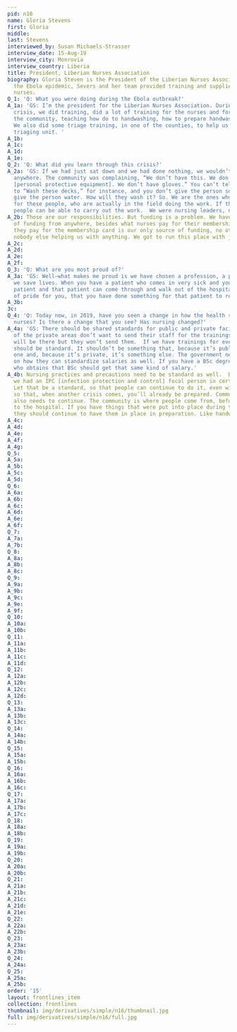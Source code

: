 ```yaml
---
pid: n16
name: Gloria Stevens
first: Gloria
middle: 
last: Stevens
interviewed_by: Susan Michaels-Strasser
interview_date: 15-Aug-19
interview_city: Monrovia
interview_country: Liberia
title: President, Liberian Nurses Association
biography: Gloria Steven is the President of the Liberian Nurses Association. During
  the Ebola epidemic, Severs and her team provided training and supplies to frontline
  nurses.
Q_1: 'Q: What you were doing during the Ebola outbreak?'
A_1a: 'GS: I’m the president for the Liberian Nurses Association. During the Ebola
  crisis, we did training, did a lot of training for the nurses and for people in
  the community, teaching how do to handwashing, how to prepare handwashing fluid.
  We also did some triage training, in one of the counties, to help us to create a
  triaging unit. '
A_1b: 
A_1c: 
A_1d: 
A_1e: 
Q_2: 'Q: What did you learn through this crisis?'
A_2a: 'GS: If we had just sat down and we had done nothing, we wouldn’t have gotten
  anywhere. The community was complaining, “We don’t have this. We don’t have PPE
  [personal protective equipment]. We don’t have gloves.” You can’t tell somebody
  to “Wash these decks,” for instance, and you don’t give the person soap, you don’t
  give the person water. How will they wash it? So. We are the ones who try to fend
  for these people, who are actually in the field doing the work. If things are provided,
  people can be able to carry out the work.  We were nursing leaders, nursing advocates.'
A_2b: Those are our responsibilities. But funding is a problem. We have no real source
  of funding from anywhere, besides what nurses pay for their membership.  Whatever
  they pay for the membership card is our only source of funding, no other source,
  nobody else helping us with anything. We got to run this place with just that.
A_2c: 
A_2d: 
A_2e: 
A_2f: 
Q_3: 'Q: What are you most proud of?'
A_3a: 'GS: Well—what makes me proud is we have chosen a profession, a profession where
  we save lives. When you have a patient who comes in very sick and you treat that
  patient and that patient can come through and walk out of the hospital, it’s a source
  of pride for you, that you have done something for that patient to recover. '
A_3b: 
3c: 
Q_4: 'Q: Today now, in 2019, have you seen a change in how the health system supports
  nurses? Is there a change that you see? Has nursing changed?'
A_4a: 'GS: There should be shared standards for public and private facilities. Some
  of the private areas don’t want to send their staff for the trainings. The training
  will be there but they won’t send them.  If we have trainings for everybody, it
  should be standard. It shouldn’t be something that, because it’s public, then it’s
  one and, because it’s private, it’s something else. The government needs to think
  on how they can standardize salaries as well. If you have a BSc degree in nursing—everybody
  who obtains that BSc should get that same kind of salary.'
A_4b: Nursing practices and precautions need to be standard as well.  During Ebola,
  we had an IPC [infection protection and control] focal person in certain areas.
  Let that be a standard, so that people can continue to do it, even without the crisis,
  so that, when another crisis comes, you’ll already be prepared. Community engagement
  also needs to continue. The community is where people come from, before they come
  to the hospital. If you have things that were put into place during the crisis,
  they should continue to have them in place in preparation. Like handwashing. 
A_4c: 
A_4d: 
A_4e: 
A_4f: 
A_4g: 
Q_5: 
A_5a: 
A_5b: 
A_5c: 
A_5d: 
Q_6: 
A_6a: 
A_6b: 
A_6c: 
A_6d: 
A_6e: 
A_6f: 
Q_7: 
A_7a: 
A_7b: 
Q_8: 
A_8a: 
A_8b: 
A_8c: 
Q_9: 
A_9a: 
A_9b: 
A_9c: 
A_9e: 
A_9f: 
Q_10: 
A_10a: 
A_10b: 
Q_11: 
A_11a: 
A_11b: 
A_11c: 
A_11d: 
Q_12: 
A_12a: 
A_12b: 
A_12c: 
A_12d: 
Q_13: 
A_13a: 
A_13b: 
A_13c: 
Q_14: 
A_14a: 
A_14b: 
Q_15: 
A_15a: 
A_15b: 
Q_16: 
A_16a: 
A_16b: 
A_16c: 
Q_17: 
A_17a: 
A_17b: 
A_17c: 
Q_18: 
A_18a: 
A_18b: 
Q_19: 
A_19a: 
A_19b: 
Q_20: 
A_20a: 
A_20b: 
Q_21: 
A_21a: 
A_21b: 
A_21c: 
A_21d: 
A_21e: 
Q_22: 
A_22a: 
A_22b: 
Q_23: 
A_23a: 
A_23b: 
Q_24: 
A_24a: 
Q_25: 
A_25a: 
A_25b: 
order: '15'
layout: frontlines_item
collection: frontlines
thumbnail: img/derivatives/simple/n16/thumbnail.jpg
full: img/derivatives/simple/n16/full.jpg
---
```

